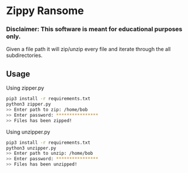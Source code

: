 # Zippy Ransome

### Disclaimer: This software is meant for educational purposes only.

Given a file path it will zip/unzip every file and iterate through the all subdirectories.

## Usage

Using zipper.py

```bash
pip3 install -r requirements.txt
python3 zipper.py
>> Enter path to zip: /home/bob
>> Enter password: ****************
>> Files has been zipped!
```

Using unzipper.py

```bash
pip3 install -r requirements.txt
python3 unzipper.py
>> Enter path to unzip: /home/bob
>> Enter password: ****************
>> Files has been unzipped!
```
